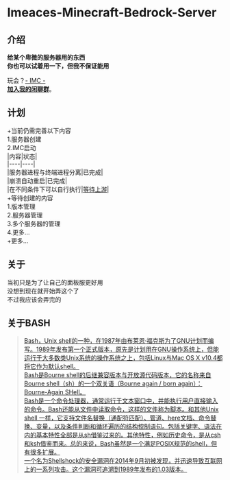 # Imeaces-Minecraft-Bedrock-Server  
## 介绍  
**给某个卑微的服务器用的东西**  
**你也可以试着用一下，但我不保证能用**  

玩会？[- IMC -](https://silvigarabis.github.io/server/imeaces)  
**[加入我的闲聊群](https://jq.qq.com/?_wv=1027&k=Dm5HiEJL "Imeaces")**。  

## 计划  
+当前仍需完善以下内容  
1.服务器创建  
2.IMC启动  
|内容|状态|  
|----|----|  
|服务器进程与终端进程分离|已完成|  
|崩溃自动重启|已完成|  
|在不同条件下可以自行执行|[等待上游][2]|  
+等待创建的内容  
1.版本管理  
2.服务器管理  
3.多个服务器的管理  
4.更多...  
+更多...  

## 关于  
当初只是为了让自己的面板服更好用  
没想到现在就开始弄这个了  
不过我应该会弄完的  

## 关于BASH
> [Bash，Unix shell的一种，在1987年由布莱恩·福克斯为了GNU计划而编写。1989年发布第一个正式版本，原先是计划用在GNU操作系统上，但能运行于大多数类Unix系统的操作系统之上，包括Linux与Mac OS X v10.4都将它作为默认shell。  
Bash是Bourne shell的后继兼容版本与开放源代码版本，它的名称来自Bourne shell（sh）的一个双关语（Bourne again / born again）：Bourne-Again SHell。  
Bash是一个命令处理器，通常运行于文本窗口中，并能执行用户直接输入的命令。Bash还能从文件中读取命令，这样的文件称为脚本。和其他Unix shell 一样，它支持文件名替换（通配符匹配）、管道、here文档、命令替换、变量，以及条件判断和循环遍历的结构控制语句。包括关键字、语法在内的基本特性全部是从sh借鉴过来的。其他特性，例如历史命令，是从csh和ksh借鉴而来。总的来说，Bash虽然是一个满足POSIX规范的shell，但有很多扩展。  
一个名为Shellshock的安全漏洞在2014年9月初被发现，并迅速导致互联网上的一系列攻击。这个漏洞可追溯到1989年发布的1.03版本。][1]

> [1]: https://baike.baidu.com/item/bash/6367661
> [2]: https://github.com/Silvigarabis/Imeaces-Minecraft-Bedrock-Server/commit/9efd27835bc05c56fd36cce45c36041e144d8a30